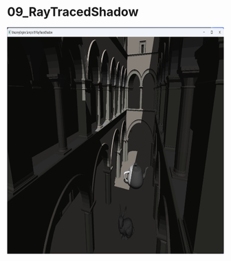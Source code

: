 
# 09_RayTracedShadow

<p align="center">
  <img width="960" height="526" src="../../Media/SamplesPictures/09_RayTracedShadow.png">
</p>
